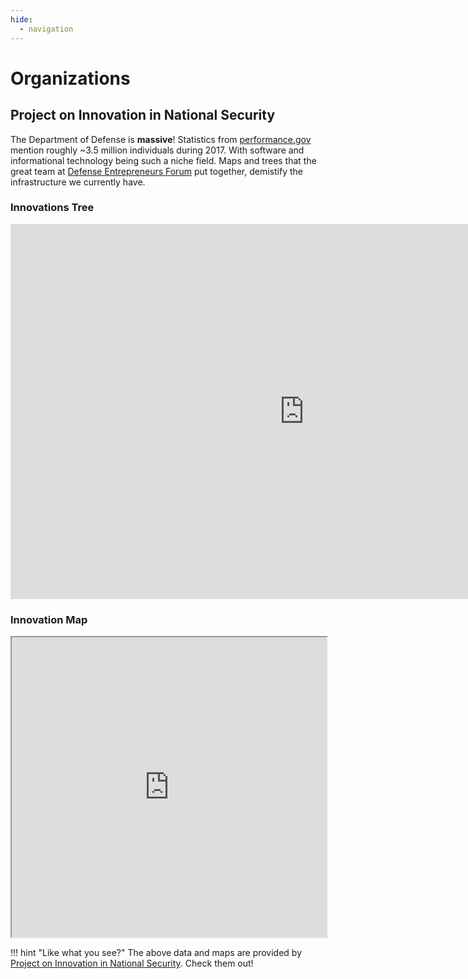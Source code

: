 ```yaml
---
hide:
  - navigation
---
```

# Organizations

## Project on Innovation in National Security
The Department of Defense is **massive**! Statistics from [performance.gov](https://trumpadministration.archives.performance.gov/defense/) mention roughly ~3.5 million individuals during 2017. With software and informational technology being such a niche field. Maps and trees that the great team at [Defense Entrepreneurs Forum](https://www.def.org/) put together, demistify the infrastructure we currently have. 

### Innovations Tree
<iframe src="https://embed.kumu.io/012373374fa1fe851e46846abd166fbb" width="940" height="600" frameborder="0"></iframe> 

### Innovation Map

<iframe src="https://www.google.com/maps/d/embed?mid=1850S5P7tFbg0RX4L5F6xTEtRHMz_5cU&ehbc=2E312F" width="100%" height="480"></iframe>

!!! hint "Like what you see?"
    The above data and maps are provided by [Project on Innovation in National Security](https://www.nationalsecurityinnovation.org/). Check them out!


[^1]: [https://trumpadministration.archives.performance.gov/defense/](https://trumpadministration.archives.performance.gov/defense/)